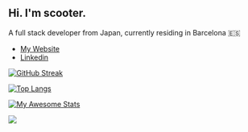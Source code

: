 ## Hi. I'm scooter.
A full stack developer from Japan, currently residing in Barcelona 🇪🇸
- [My Website](https://www.ryuichirosuzuki.com/)
- [Linkedin](https://www.linkedin.com/in/suzukiryuichiro/)

[![GitHub Streak](https://streak-stats.demolab.com?user=SuzukiRyuichiro&theme=vue-dark)](https://git.io/streak-stats)

[![Top Langs](https://github-readme-stats.vercel.app/api/top-langs/?username=SuzukiRyuichiro&hide=HTML,SCSS,Less,CSS&theme=dracula)](https://github.com/anuraghazra/github-readme-stats)

[![My Awesome Stats](https://awesome-github-stats.azurewebsites.net/user-stats/SuzukiRyuichiro?cardType=level-alternate&theme=dracula)](https://git.io/awesome-stats-card)

[![](https://visitcount.itsvg.in/api?id=SuzukiRyuichiro&label=Profile%20Views&color=12&icon=5&pretty=true)](https://visitcount.itsvg.in)
